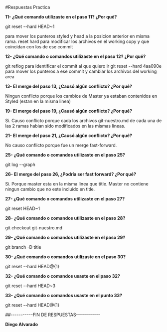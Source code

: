 #Respuestas Practica

**11- ¿Qué comando utilizaste en el paso 11? ¿Por qué?**

git reset --hard HEAD~1

para mover los punteros styled y head a la posicion anterior en misma rama.
reset hard para modificar los archivos en el working copy y que coincidan con los de ese commit 

**12- ¿Qué comando o comandos utilizaste en el paso 12? ¿Por qué?**

git reflog para identificar el commit al que quiero ir
git reset --hard 4aa090e para mover los punteros a ese commit y cambiar los archivos del working 
area

**13- El merge del paso 13, ¿Causó algún conflicto? ¿Por qué?**

Ningun conflicto porque los cambios de Master ya estaban contenidos en Styled (estan en la misma 
linea)

**19- El merge del paso 19, ¿Causó algún conflicto? ¿Por qué?**

Si. Causo conflicto porque cada los archivos git-nuestro.md de cada una de las 2 ramas habian 
sido modificados en las mismas lineas.

**21- El merge del paso 21, ¿Causó algún conflicto? ¿Por qué?**

No causo conflicto porque fue un merge fast-forward.

**25- ¿Qué comando o comandos utilizaste en el paso 25?**

git log --graph

**26- El merge del paso 26, ¿Podría ser fast forward? ¿Por qué?**

Si. Porque master esta en la misma linea que title. Master no contiene ningun cambio que no este 
incluido en title.

**27- ¿Qué comando o comandos utilizaste en el paso 27?**

git reset HEAD~1

**28- ¿Qué comando o comandos utilizaste en el paso 28?**

git checkout git-nuestro.md

**29- ¿Qué comando o comandos utilizaste en el paso 29?**

git branch -D title

**30- ¿Qué comando o comandos utilizaste en el paso 30?**

git reset --hard HEAD@{1}

**32- ¿Qué comando o comandos usaste en el paso 32?**

git reset --hard HEAD~3

**33- ¿Qué comando o comandos usaste en el punto 33?**

git reset --hard HEAD@{1}

##-----------FIN DE RESPUESTAS------------

**Diego Alvarado**

